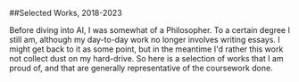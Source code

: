 ##Selected Works, 2018-2023

Before diving into AI, I was somewhat of a Philosopher. To a certain degree I still am, although my day-to-day work no longer involves
writing essays. I might get back to it as some point, but in the meantime I'd rather this work not collect dust on my hard-drive.
So here is a selection of works that I am proud of, and that are generally representative of the coursework done.
